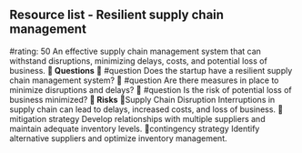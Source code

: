 

## Resource list - Resilient supply chain management
#rating: 50
An effective supply chain management system that can withstand disruptions, minimizing delays, costs, and potential loss of business.
**💭 Questions**
💭 #question Does the startup have a resilient supply chain management system?
 💭 #question Are there measures in place to minimize disruptions and delays?
 💭 #question Is the risk of potential loss of business minimized?
**🚨 Risks**
🚨Supply Chain Disruption
Interruptions in supply chain can lead to delays, increased costs, and loss of business.
🚨mitigation strategy
Develop relationships with multiple suppliers and maintain adequate inventory levels.
🚨contingency strategy
Identify alternative suppliers and optimize inventory management.




